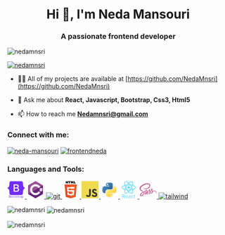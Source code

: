 <h1 align="center">Hi 👋, I'm Neda Mansouri</h1>
<h3 align="center">A passionate frontend developer</h3>

<p align="left"> <img src="https://komarev.com/ghpvc/?username=nedamnsri&label=Profile%20views&color=0e75b6&style=flat" alt="nedamnsri" /> </p>

<p align="left"> <a href="https://github.com/ryo-ma/github-profile-trophy"><img src="https://github-profile-trophy.vercel.app/?username=nedamnsri" alt="nedamnsri" /></a> </p>

- 👨‍💻 All of my projects are available at [https://github.com/NedaMnsri](https://github.com/NedaMnsri)

- 💬 Ask me about **React, Javascript, Bootstrap, Css3, Html5**

- 📫 How to reach me **Nedamnsri@gmail.com**

<h3 align="left">Connect with me:</h3>
<p align="left">
<a href="https://linkedin.com/in/neda-mansouri" target="blank"><img align="center" src="https://raw.githubusercontent.com/rahuldkjain/github-profile-readme-generator/master/src/images/icons/Social/linked-in-alt.svg" alt="neda-mansouri" height="30" width="40" /></a>
<a href="https://instagram.com/frontendneda" target="blank"><img align="center" src="https://raw.githubusercontent.com/rahuldkjain/github-profile-readme-generator/master/src/images/icons/Social/instagram.svg" alt="frontendneda" height="30" width="40" /></a>
</p>

<h3 align="left">Languages and Tools:</h3>
<p align="left"> <a href="https://getbootstrap.com" target="_blank" rel="noreferrer"> <img src="https://raw.githubusercontent.com/devicons/devicon/master/icons/bootstrap/bootstrap-plain-wordmark.svg" alt="bootstrap" width="40" height="40"/> </a> <a href="https://www.w3schools.com/cs/" target="_blank" rel="noreferrer"> <img src="https://raw.githubusercontent.com/devicons/devicon/master/icons/csharp/csharp-original.svg" alt="csharp" width="40" height="40"/> </a> <a href="https://git-scm.com/" target="_blank" rel="noreferrer"> <img src="https://www.vectorlogo.zone/logos/git-scm/git-scm-icon.svg" alt="git" width="40" height="40"/> </a> <a href="https://www.w3.org/html/" target="_blank" rel="noreferrer"> <img src="https://raw.githubusercontent.com/devicons/devicon/master/icons/html5/html5-original-wordmark.svg" alt="html5" width="40" height="40"/> </a> <a href="https://developer.mozilla.org/en-US/docs/Web/JavaScript" target="_blank" rel="noreferrer"> <img src="https://raw.githubusercontent.com/devicons/devicon/master/icons/javascript/javascript-original.svg" alt="javascript" width="40" height="40"/> </a> <a href="https://www.python.org" target="_blank" rel="noreferrer"> <img src="https://raw.githubusercontent.com/devicons/devicon/master/icons/python/python-original.svg" alt="python" width="40" height="40"/> </a> <a href="https://reactjs.org/" target="_blank" rel="noreferrer"> <img src="https://raw.githubusercontent.com/devicons/devicon/master/icons/react/react-original-wordmark.svg" alt="react" width="40" height="40"/> </a> <a href="https://sass-lang.com" target="_blank" rel="noreferrer"> <img src="https://raw.githubusercontent.com/devicons/devicon/master/icons/sass/sass-original.svg" alt="sass" width="40" height="40"/> </a> <a href="https://tailwindcss.com/" target="_blank" rel="noreferrer"> <img src="https://www.vectorlogo.zone/logos/tailwindcss/tailwindcss-icon.svg" alt="tailwind" width="40" height="40"/> </a> </p>

<p><img align="left" src="https://github-readme-stats.vercel.app/api/top-langs?username=nedamnsri&show_icons=true&locale=en&layout=compact" alt="nedamnsri" /></p>

<p>&nbsp;<img align="center" src="https://github-readme-stats.vercel.app/api?username=nedamnsri&show_icons=true&locale=en" alt="nedamnsri" /></p>

<p><img align="center" src="https://github-readme-streak-stats.herokuapp.com/?user=nedamnsri&" alt="nedamnsri" /></p>
